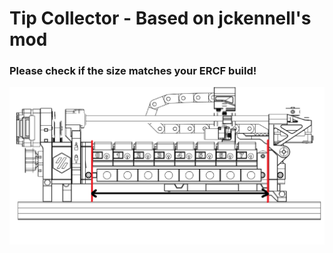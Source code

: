 # Tip Collector - Based on jckennell's mod

### Please check if the size matches your ERCF build!

![img.png](../../../Images/ERCF_WIDTH.png)

